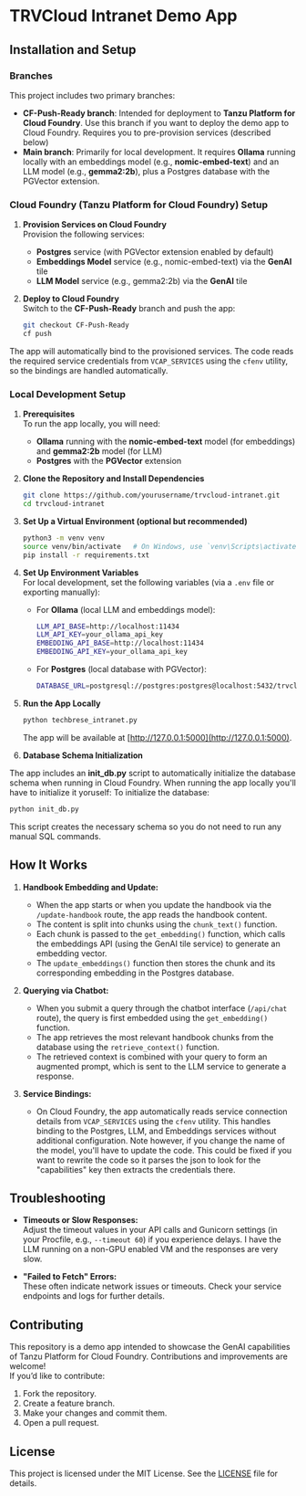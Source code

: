 # TRVCloud Intranet Demo App

## Installation and Setup

### Branches
This project includes two primary branches:

- **CF-Push-Ready branch**: Intended for deployment to **Tanzu Platform for Cloud Foundry**. Use this branch if you want to deploy the demo app to Cloud Foundry.  Requires you to pre-provision services (described below)
- **Main branch**: Primarily for local development. It requires **Ollama** running locally with an embeddings model (e.g., **nomic-embed-text**) and an LLM model (e.g., **gemma2:2b**), plus a Postgres database with the PGVector extension.

### Cloud Foundry (Tanzu Platform for Cloud Foundry) Setup

1. **Provision Services on Cloud Foundry**  
   Provision the following services:
   - **Postgres** service (with PGVector extension enabled by default)
   - **Embeddings Model** service (e.g., nomic-embed-text) via the **GenAI** tile
   - **LLM Model** service (e.g., gemma2:2b) via the **GenAI** tile

2. **Deploy to Cloud Foundry**  
   Switch to the **CF-Push-Ready** branch and push the app:
   ```bash
   git checkout CF-Push-Ready
   cf push

The app will automatically bind to the provisioned services. The code reads the required service credentials from `VCAP_SERVICES` using the `cfenv` utility, so the bindings are handled automatically.

### Local Development Setup

1. **Prerequisites**  
   To run the app locally, you will need:
   - **Ollama** running with the **nomic-embed-text** model (for embeddings) and **gemma2:2b** model (for LLM)
   - **Postgres** with the **PGVector** extension

2. **Clone the Repository and Install Dependencies**
   ```bash
   git clone https://github.com/yourusername/trvcloud-intranet.git
   cd trvcloud-intranet
   ```

3. **Set Up a Virtual Environment (optional but recommended)**
   ```bash
   python3 -m venv venv
   source venv/bin/activate   # On Windows, use `venv\Scripts\activate`
   pip install -r requirements.txt
   ```

4. **Set Up Environment Variables**  
   For local development, set the following variables (via a `.env` file or exporting manually):
   - For **Ollama** (local LLM and embeddings model):
     ```bash
     LLM_API_BASE=http://localhost:11434
     LLM_API_KEY=your_ollama_api_key
     EMBEDDING_API_BASE=http://localhost:11434
     EMBEDDING_API_KEY=your_ollama_api_key
     ```
   - For **Postgres** (local database with PGVector):
     ```bash
     DATABASE_URL=postgresql://postgres:postgres@localhost:5432/trvcloud
     ```

5. **Run the App Locally**
   ```bash
   python techbrese_intranet.py
   ```
   The app will be available at [http://127.0.0.1:5000](http://127.0.0.1:5000).

6. **Database Schema Initialization**

The app includes an **init_db.py** script to automatically initialize the database schema when running in Cloud Foundry.  When running the app locally you'll have to initialize it yoruself:
To initialize the database:
```bash
python init_db.py
```
This script creates the necessary schema so you do not need to run any manual SQL commands.

## How It Works

1. **Handbook Embedding and Update:**  
   - When the app starts or when you update the handbook via the `/update-handbook` route, the app reads the handbook content.
   - The content is split into chunks using the `chunk_text()` function.
   - Each chunk is passed to the `get_embedding()` function, which calls the embeddings API (using the GenAI tile service) to generate an embedding vector.
   - The `update_embeddings()` function then stores the chunk and its corresponding embedding in the Postgres database.

2. **Querying via Chatbot:**  
   - When you submit a query through the chatbot interface (`/api/chat` route), the query is first embedded using the `get_embedding()` function.
   - The app retrieves the most relevant handbook chunks from the database using the `retrieve_context()` function.
   - The retrieved context is combined with your query to form an augmented prompt, which is sent to the LLM service to generate a response.

3. **Service Bindings:**  
   - On Cloud Foundry, the app automatically reads service connection details from `VCAP_SERVICES` using the `cfenv` utility. This handles binding to the Postgres, LLM, and Embeddings services without additional configuration.  Note however, if you change the name of the model, you'll have to update the code.  This could be fixed if you want to rewrite the code so it parses the json to look for the "capabilities" key then extracts the credentials there.  

## Troubleshooting

- **Timeouts or Slow Responses:**  
  Adjust the timeout values in your API calls and Gunicorn settings (in your Procfile, e.g., `--timeout 60`) if you experience delays.  I have the LLM running on a non-GPU enabled VM and the responses are very slow.  
  
- **"Failed to Fetch" Errors:**  
  These often indicate network issues or timeouts. Check your service endpoints and logs for further details.

## Contributing

This repository is a demo app intended to showcase the GenAI capabilities of Tanzu Platform for Cloud Foundry. Contributions and improvements are welcome!  
If you’d like to contribute:
1. Fork the repository.
2. Create a feature branch.
3. Make your changes and commit them.
4. Open a pull request.

## License

This project is licensed under the MIT License. See the [LICENSE](LICENSE) file for details.
```








